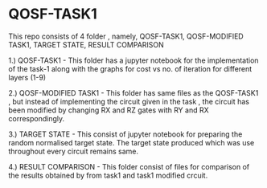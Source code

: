 # QOSF-TASK1
This repo consists of 4 folder , namely, QOSF-TASK1, QOSF-MODIFIED TASK1, TARGET STATE, RESULT COMPARISON 

1.) QOSF-TASK1 - This folder has a jupyter notebook for the implementation of the task-1 along with the graphs for cost vs no. of iteration for different layers (1-9)

2.) QOSF-MODIFIED TASK1 - This folder has same files as the QOSF-TASK1 , but instead of implementing the circuit given in the task , the circuit has been modified by changing RX and RZ gates with RY and RX correspondingly.   

3.) TARGET STATE - This consist of  jupyter notebook for preparing the random normalised target state. The target state produced which was use throughout every circuit remains same. 

4.) RESULT COMPARISON - This folder consist of files for comparison of the results obtained by from task1 and task1 modified crcuit.
